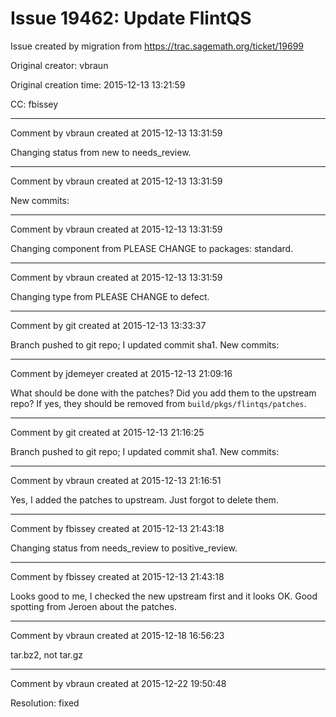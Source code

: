 # Issue 19462: Update FlintQS

Issue created by migration from https://trac.sagemath.org/ticket/19699

Original creator: vbraun

Original creation time: 2015-12-13 13:21:59

CC:  fbissey




---

Comment by vbraun created at 2015-12-13 13:31:59

Changing status from new to needs_review.


---

Comment by vbraun created at 2015-12-13 13:31:59

New commits:


---

Comment by vbraun created at 2015-12-13 13:31:59

Changing component from PLEASE CHANGE to packages: standard.


---

Comment by vbraun created at 2015-12-13 13:31:59

Changing type from PLEASE CHANGE to defect.


---

Comment by git created at 2015-12-13 13:33:37

Branch pushed to git repo; I updated commit sha1. New commits:


---

Comment by jdemeyer created at 2015-12-13 21:09:16

What should be done with the patches? Did you add them to the upstream repo? If yes, they should be removed from `build/pkgs/flintqs/patches`.


---

Comment by git created at 2015-12-13 21:16:25

Branch pushed to git repo; I updated commit sha1. New commits:


---

Comment by vbraun created at 2015-12-13 21:16:51

Yes, I added the patches to upstream. Just forgot to delete them.


---

Comment by fbissey created at 2015-12-13 21:43:18

Changing status from needs_review to positive_review.


---

Comment by fbissey created at 2015-12-13 21:43:18

Looks good to me, I checked the new upstream first and it looks OK. Good spotting from Jeroen about the patches.


---

Comment by vbraun created at 2015-12-18 16:56:23

tar.bz2, not tar.gz


---

Comment by vbraun created at 2015-12-22 19:50:48

Resolution: fixed
